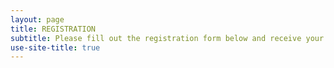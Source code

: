 ```yaml
---
layout: page
title: REGISTRATION
subtitle: Please fill out the registration form below and receive your Slack invitation link by email. We're looking forward to you joining the crew!
use-site-title: true
---
```



<script charset="utf-8" type="text/javascript" src="//js.hsforms.net/forms/shell.js"></script>
<script>
  hbspt.forms.create({
	portalId: "5662596",
	formId: "27f07fe5-ed46-4686-bda2-56a74eff53b4"
});
</script>
